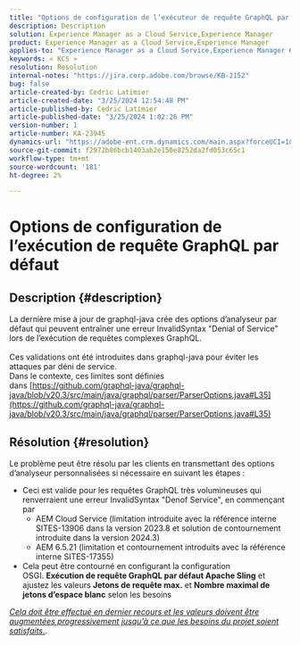 ```yaml
---
title: "Options de configuration de l’exécuteur de requête GraphQL par défaut"
description: Description
solution: Experience Manager as a Cloud Service,Experience Manager
product: Experience Manager as a Cloud Service,Experience Manager
applies-to: "Experience Manager as a Cloud Service,Experience Manager 6.5"
keywords: « KCS »
resolution: Resolution
internal-notes: "https://jira.corp.adobe.com/browse/KB-2152"
bug: false
article-created-by: Cedric Latimier
article-created-date: "3/25/2024 12:54:48 PM"
article-published-by: Cedric Latimier
article-published-date: "3/25/2024 1:02:26 PM"
version-number: 1
article-number: KA-23945
dynamics-url: "https://adobe-ent.crm.dynamics.com/main.aspx?forceUCI=1&pagetype=entityrecord&etn=knowledgearticle&id=5b8772d6-a6ea-ee11-a204-6045bd0063aa"
source-git-commit: f2972b86bcb1403ab2e150e8252da2fd053c65c1
workflow-type: tm+mt
source-wordcount: '181'
ht-degree: 2%

---
```


# Options de configuration de l’exécution de requête GraphQL par défaut

## Description {#description}

La dernière mise à jour de graphql-java crée des options d’analyseur par défaut qui peuvent entraîner une erreur InvalidSyntax &quot;Denial of Service&quot; lors de l’exécution de requêtes complexes GraphQL. <br><br>Ces validations ont été introduites dans graphql-java pour éviter les attaques par déni de service. 
<br>Dans le contexte, ces limites sont définies dans [https://github.com/graphql-java/graphql-java/blob/v20.3/src/main/java/graphql/parser/ParserOptions.java#L35](https://github.com/graphql-java/graphql-java/blob/v20.3/src/main/java/graphql/parser/ParserOptions.java#L35)

## Résolution {#resolution}


Le problème peut être résolu par les clients en transmettant des options d’analyseur personnalisées si nécessaire en suivant les étapes :

- Ceci est valide pour les requêtes GraphQL très volumineuses qui renverraient une erreur InvalidSyntax &quot;Denof Service&quot;, en commençant par
   - AEM Cloud Service (limitation introduite avec la référence interne SITES-13906 dans la version 2023.8 et solution de contournement introduite dans la version 2024.3)
   - AEM 6.5.21 (limitation et contournement introduits avec la référence interne SITES-17355)
- Cela peut être contourné en configurant la configuration OSGI. <b>Exécution de requête GraphQL par défaut Apache Sling</b> et ajustez les valeurs <b>Jetons de requête max.</b> et <b>Nombre maximal de jetons d’espace blanc</b> selon les besoins


*<u>Cela doit être effectué en dernier recours et les valeurs doivent être augmentées progressivement jusqu’à ce que les besoins du projet soient satisfaits.</u>*.
